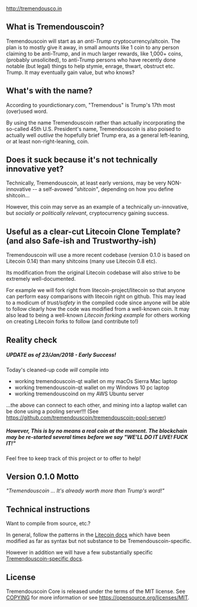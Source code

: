 http://tremendousco.in

What is Tremendouscoin?
----------------

Tremendouscoin will start as an *anti-Trump* cryptocurrency/altcoin. The plan is to mostly give it away, in small amounts like 1 coin to any person claiming to be anti-Trump, and in much larger rewards, like 1,000+ coins, (probably unsolicited), to anti-Trump persons who have recently done notable (but legal) things to help stymie, enrage, thwart, obstruct etc. Trump. It may eventually gain value, but who knows?

What's with the name?
----------------

According to yourdictionary.com, "Tremendous" is Trump's 17th most (over)used word.

By using the name Tremendouscoin rather than actually incorporating the so-called 45th U.S. President's name, Tremendouscoin is also poised to actually well *outlive* the hopefully brief Trump era, as a general left-leaning, or at least non-right-leaning, coin.

Does it suck because it's not technically innovative yet?
----------------

Technically, Tremendouscoin, at least early versions, may be very NON-innovative -- a self-avowed *"shitcoin"*, depending on how you define shitcoin...

However, this coin may serve as an example of a technically un-innovative, but *socially or politically relevant*, cryptocurrency gaining success.

Useful as a clear-cut Litecoin Clone Template? (and also Safe-ish and Trustworthy-ish)
----------------

Tremendouscoin will use a more recent codebase (version 0.1.0 is based on Litecoin 0.14) than many shitcoins (many use Litecoin 0.8 etc).
 
Its modification from the original Litecoin codebase will also strive to be extremely well-documented.
 
For example we will fork right from litecoin-project/litecoin so that anyone can perform easy comparisons with litecoin right on github. This may lead to a modicum of *trust/safety* in the compiled code since anyone will be able to follow clearly how the code was modified from a well-known coin. It may also lead to being a well-known *Litecoin forking example* for others working on creating Litecoin forks to follow (and contribute to!)

Reality check
----------------

##### UPDATE as of 23/Jan/2018 - Early Success!
Today's cleaned-up code *will* compile into

* working tremendouscoin-qt wallet on my macOs Sierra Mac laptop
* working tremendouscoin-qt wallet on my Windows 10 pc laptop
* working tremendouscoind on my AWS Ubuntu server

...the above can connect to each other, and mining into a laptop wallet can be done using a pooling server!!!
(See https://github.com/tremendouscoin/tremendouscoin-pool-server)

##### However, This is by no means a real coin at the moment. The blockchain may be re-started several times before we say "WE'LL DO IT LIVE! FUCK IT!"

Feel free to keep track of this project or to offer to help!

Version 0.1.0 Motto
-------
*"Tremendouscoin ... It's already worth more than Trump's word!"*


Technical instructions
-------
Want to compile from source, etc.?

In general, follow the patterns in the [Litecoin docs](doc) which have been modified as far as syntax but not substance to be Tremendouscoin-specific.

However in addition we will have a few substantially specific [Tremendouscoin-specific docs](doc-tremendouscoin).



License
-------

Tremendouscoin Core is released under the terms of the MIT license. See [COPYING](COPYING) for more
information or see https://opensource.org/licenses/MIT.